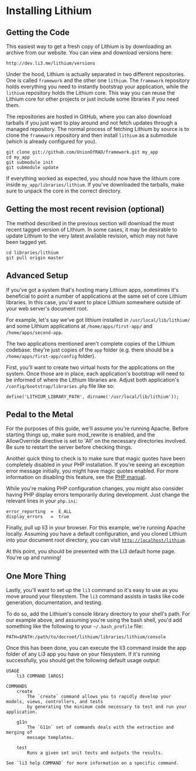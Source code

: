 # Installing Lithium

## Getting the Code

This easiest way to get a fresh copy of Lithium is by downloading an archive from our website. You can view and download versions here:

	http://dev.li3.me/lithium/versions
	
Under the hood, Lithium is actually separated in two different repositories. One is called `framework` and the other one `lithium`. The `framework` repository holds everything you need to 
instantly bootstrap your application, while the `lithium` repository holds the Lithium core. This way you can reuse the Lithium core for other projects or just include some libraries if you 
need them. 

The repositories are hosted in GitHub, where you can also download tarballs if you just want to play around and not fetch updates through a managed repository. The normal process of fetching 
Lithium by source is to clone the `framework` repository and then install `lithium` as a submodule (which is already configured for you).

	git clone git://github.com/UnionOfRAD/framework.git my_app
	cd my_app
	git submodule init
	git submodule update
	
If everything worked as expected, you should now have the lithium core inside `my_app/libraries/lithium`. If you've downloaded the tarballs, make sure to unpack the core in the correct 
directory.

## Getting the most recent revision (optional)

The method described in the previous section will download the most recent tagged version of Lithium. In some cases, it may be desirable to update Lithium to the very latest available revision, which may not have been tagged yet.

	cd libraries/lithium
	git pull origin master

## Advanced Setup

If you've got a system that's hosting many Lithium apps, sometimes it's beneficial to point a number of applications at the same set of core Lithium libraries. In this case, you'd want to place Lithium somewhere outside of your web server's document root.

For example, let's say we've got lithium installed in `/usr/local/lib/lithium/` and some Lithium applications at `/home/apps/first-app/` and `/home/apps/second-app`.

The two applications mentioned aren't complete copies of the Lithium codebase: they're just copies of the `app` folder (e.g. there should be a `/home/apps/first-app/config` folder).

First, you'll want to create two virtual hosts for the applications on the system. Once those are in place, each application's bootstrap will need to be informed of where the Lithium libraries are. Adjust both application's `/config/bootstrap/libraries.php` file like so:

	define('LITHIUM_LIBRARY_PATH', dirname('/usr/local/lib/lithium'));

## Pedal to the Metal

For the purposes of this guide, we'll assume you're running Apache. Before starting things up, make sure mod_rewrite is enabled, and the AllowOverride directive is set to 'All' on the necessary directories involved. Be sure to restart the server before checking things.

Another quick thing to check is to make sure that magic quotes have been completely disabled in your PHP installation. If you're seeing an exception error message initially, you might have magic quotes enabled. For more information on disabling this feature, see the [PHP manual](http://www.php.net/manual/en/security.magicquotes.disabling.php).

While you're making PHP configuration changes, you might also consider having PHP display errors temporarily during development. Just change the relevant lines in your `php.ini`:

	error_reporting  =  E_ALL
	display_errors   =  true

Finally, pull up li3 in your browser. For this example, we're running Apache locally. Assuming you have a default configuration, and you cloned Lithium into your document root directory, you can visit [`http://localhost/lithium`](http://localhost/lithium).

At this point, you should be presented with the Li3 default home page. You're up and running!

## One More Thing

Lastly, you'll want to set up the `li3` command so it's easy to use as you move around your filesystem. The `li3` command assists in tasks like code generation, documentation, and testing.

To do so, add the Lithium's console library directory to your shell's path. For our example above, and assuming you're using the bash shell, you'd add something like the following to your `~/.bash_profile` file:

	PATH=$PATH:/path/to/docroot/lithium/libraries/lithium/console

Once this has been done, you can execute the li3 command inside the app folder of any Li3 app you have on your filesystem. If it's running successfully, you should get the following default usage output:

	USAGE
		li3 COMMAND [ARGS]

	COMMANDS
		create
			The `create` command allows you to rapidly develop your models, views, controllers, and tests
			by generating the minimum code necessary to test and run your application.

		g11n
			The `G11n` set of commands deals with the extraction and merging of
			message templates.

		test
			Runs a given set unit tests and outputs the results.

	See `li3 help COMMAND` for more information on a specific command.
